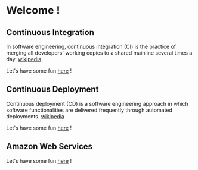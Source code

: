 # Welcome !

## Continuous Integration
In software engineering, continuous integration (CI) is the practice of merging all developers' working copies to a shared mainline several times a day. [wikipedia](https://en.wikipedia.org/wiki/Continuous_integration)

Let's have some fun [here](ci.md) !

## Continuous Deployment
Continuous deployment (CD) is a software engineering approach in which software functionalities are delivered frequently through automated deployments. [wikipedia](https://en.wikipedia.org/wiki/Continuous_deployment)

Let's have some fun [here](cd.md) !

## Amazon Web Services

Let's have some fun [here](aws.md) !
